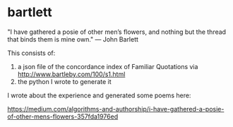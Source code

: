 bartlett
========

"I have gathered a posie of other men’s flowers, and nothing but the thread that binds them is mine own."
— John Barlett


This consists of:

1. a json file of the concordance index of Familiar Quotations via http://www.bartleby.com/100/s1.html
2. the python I wrote to generate it

I wrote about the experience and generated some poems here:

https://medium.com/algorithms-and-authorship/i-have-gathered-a-posie-of-other-mens-flowers-357fda1976ed


